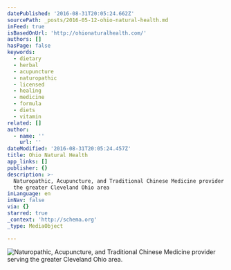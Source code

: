 ```yaml
---
datePublished: '2016-08-31T20:05:24.662Z'
sourcePath: _posts/2016-05-12-ohio-natural-health.md
inFeed: true
isBasedOnUrl: 'http://ohionaturalhealth.com/'
authors: []
hasPage: false
keywords:
  - dietary
  - herbal
  - acupuncture
  - naturopathic
  - licensed
  - healing
  - medicine
  - formula
  - diets
  - vitamin
related: []
author:
  - name: ''
    url: ''
dateModified: '2016-08-31T20:05:24.457Z'
title: Ohio Natural Health
app_links: []
publisher: {}
description: >-
  Naturopathic, Acupuncture, and Traditional Chinese Medicine provider serving
  the greater Cleveland Ohio area
inLanguage: en
inNav: false
via: {}
starred: true
_context: 'http://schema.org'
_type: MediaObject

---
```

![Naturopathic, Acupuncture, and Traditional Chinese Medicine provider serving the greater Cleveland Ohio area.](https://the-grid-user-content.s3-us-west-2.amazonaws.com/8f0e3f3f-6987-44b9-8ab7-a197da2626ff.jpg)